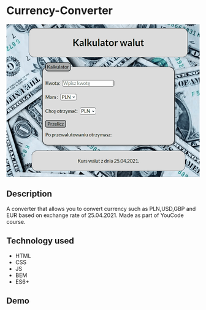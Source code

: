 # Currency-Converter

![](https://github.com/FilipBuchwald/Currency-Converter/blob/main/images/Animation.gif?raw=true)

## Description
A converter that allows you to convert currency such as PLN,USD,GBP and EUR based on exchange rate  of 25.04.2021. Made as part of YouCode course.

## Technology used
- HTML
- CSS
- JS
- BEM
- ES6+

## Demo
